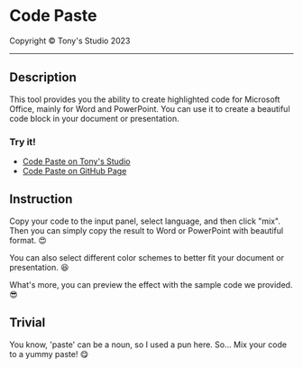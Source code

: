 # Code Paste

Copyright &copy; Tony's Studio 2023

---

## Description

This tool provides you the ability to create highlighted code for Microsoft Office, mainly for Word and PowerPoint. You can use it to create a beautiful code block in your document or presentation.

### Try it!

- [Code Paste on Tony's Studio](http://paste.tonys-studio.top/)
- [Code Paste on GitHub Page](https://lord-turmoil.github.io/CodePaste/)

## Instruction

Copy your code to the input panel, select language, and then click "mix". Then you can simply copy the result to Word or PowerPoint with beautiful format. 😍

You can also select different color schemes to better fit your document or presentation. 😆

What's more, you can preview the effect with the sample code we provided. 😎

## Trivial

You know, 'paste' can be a noun, so I used a pun here. So... Mix your code to a yummy paste! 😋

